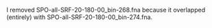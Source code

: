 I removed SPO-all-SRF-20-180-00_bin-268.fna because it overlapped (entirely) with SPO-all-SRF-20-180-00_bin-274.fna.  
